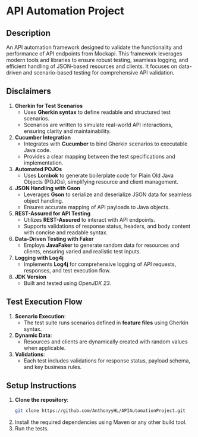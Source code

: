 # API Automation Project

## Description
An API automation framework designed to validate the functionality and performance of API endpoints from Mockapi. This framework leverages modern tools and libraries to ensure robust testing, seamless logging, and efficient handling of JSON-based resources and clients. It focuses on data-driven and scenario-based testing for comprehensive API validation.

## Disclaimers
1. **Gherkin for Test Scenarios**
    - Uses **Gherkin syntax** to define readable and structured test scenarios.
    - Scenarios are written to simulate real-world API interactions, ensuring clarity and maintainability.
2. **Cucumber Integration**
    - Integrates with **Cucumber** to bind Gherkin scenarios to executable Java code.
    - Provides a clear mapping between the test specifications and implementation.
3. **Automated POJOs**
    - Uses **Lombok** to generate boilerplate code for Plain Old Java Objects (POJOs), simplifying resource and client management.
4. **JSON Handling with Gson**
    - Leverages **Gson** to serialize and deserialize JSON data for seamless object handling.
    - Ensures accurate mapping of API payloads to Java objects.
5. **REST-Assured for API Testing**
    - Utilizes **REST-Assured** to interact with API endpoints.
    - Supports validations of response status, headers, and body content with concise and readable syntax.
6. **Data-Driven Testing with Faker**
    - Employs **JavaFaker** to generate random data for resources and clients, ensuring varied and realistic test inputs.
7. **Logging with Log4j**
    - Implements **Log4j** for comprehensive logging of API requests, responses, and test execution flow.
8. **JDK Version**
    - Built and tested using *OpenJDK 23*.

## Test Execution Flow
1. **Scenario Execution**:
    - The test suite runs scenarios defined in **feature files** using Gherkin syntax.
2. **Dynamic Data**:
    - Resources and clients are dynamically created with random values when applicable.
3. **Validations**:
    - Each test includes validations for response status, payload schema, and key business rules.

## Setup Instructions
1. **Clone the repository**:
   ```bash
   git clone https://github.com/AnthonyyHL/APIAutomationProject.git
2. Install the required dependencies using Maven or any other build tool.
3. Run the tests.